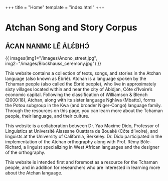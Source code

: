 +++
title = "Home"
template = "index.html"
+++

# Atchan Song and Story Corpus

## ÁCAN NANMƐ LÊ ÁLƐ́BHƆ́

{{ images(img1="/images/Anono_street.jpg", img2="/images/Blockhauss_ceremony.jpg") }}

This website contains a collection of texts, songs, and stories in the Atchan language (also known as Ébrié). Atchan is a language spoken by the Tchaman people (also called the Ébrié people), who live in approximately sixty villages located within and near the city of Abidjan, Côte d’Ivoire’s economic capital. Following the classification of Williamson & Blench (2000:18), Atchan, along with its sister language Nghlwa (Mbatto), forms the Potou subgroup in the Kwa (and broader Niger-Congo) language family. Through the resources on this page, you can learn more about the Tchaman people, their language, and their culture.

This website is a collaboration between Dr. Yao Maxime Dido, Professor of Linguistics at Université Alassane Ouattara de Bouaké (Côte d’Ivoire), and linguists at the University of California, Berkeley. Dr. Dido participated in the implementation of the Atchan orthography along with Prof. Rémy Bôle-Richard, a linguist specializing in West African languages and the designer of the orthography.

This website is intended first and foremost as a resource for the Tchaman people, and in addition for researchers who are interested in learning more about the Atchan language.

